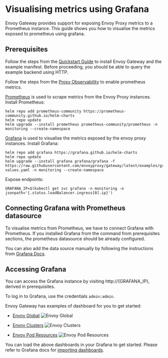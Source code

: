 # Visualising metrics using Grafana

Envoy Gateway provides support for exposing Envoy Proxy metrics to a Prometheus instance.
This guide shows you how to visualise the metrics exposed to prometheus using grafana.

## Prerequisites

Follow the steps from the [Quickstart Guide](quickstart.md) to install Envoy Gateway and the example manifest.
Before proceeding, you should be able to query the example backend using HTTP.

Follow the steps from the [Proxy Observability](proxy-observability.md#Metrics) to enable prometheus metrics.

[Prometheus](https://prometheus.io) is used to scrape metrics from the Envoy Proxy instances. Install Prometheus:

```shell
helm repo add prometheus-community https://prometheus-community.github.io/helm-charts
helm repo update
helm upgrade --install prometheus prometheus-community/prometheus -n monitoring --create-namespace
```

[Grafana](https://grafana.com/grafana/) is used to visualise the metrics exposed by the envoy proxy instances.
Install Grafana:

```shell
helm repo add grafana https://grafana.github.io/helm-charts
helm repo update
helm upgrade --install grafana grafana/grafana -f https://raw.githubusercontent.com/envoyproxy/gateway/latest/examples/grafana/helm-values.yaml -n monitoring --create-namespace
```

Expose endpoints:

```shell
GRAFANA_IP=$(kubectl get svc grafana -n monitoring -o jsonpath='{.status.loadBalancer.ingress[0].ip}')
```

## Connecting Grafana with Prometheus datasource
To visualise metrics from Prometheus, we have to connect Grafana with Prometheus. If you installed Grafana from the command
from prerequisites sections, the prometheus datasource should be already configured.

You can also add the data source manually by following the instructions from [Grafana Docs](https://grafana.com/docs/grafana/latest/datasources/prometheus/configure-prometheus-data-source/).

## Accessing Grafana
You can access the Grafana instance by visiting http://{GRAFANA_IP}, derived in prerequisites.

To log in to Grafana, use the credentials `admin:admin`.

Envoy Gateway has examples of dashboard for you to get started:
- [Envoy Global](https://raw.githubusercontent.com/envoyproxy/gateway/latest/examples/dashboards/envoy-global.json)
![Envoy Global](/img/envoy-global-dashboard.png)

- [Envoy Clusters]((https://raw.githubusercontent.com/envoyproxy/gateway/latest/examples/dashboards/envoy-clusters.json))
![Envoy Clusters](/img/envoy-clusters-dashboard.png)

- [Envoy Pod Resources]((https://raw.githubusercontent.com/envoyproxy/gateway/latest/examples/dashboards/envoy-pod-resource.json))
![Envoy Pod Resources](/img/envoy-pod-resources-dashboard.png)

You can load the above dashboards in your Grafana to get started. Please refer to Grafana docs for [importing dashboards](https://grafana.com/docs/grafana/latest/dashboards/manage-dashboards/#import-a-dashboard).
